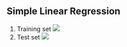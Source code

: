 ## Simple Linear Regression
1. Training set
![](https://i.imgur.com/Vhfn9bm.png)
2. Test set
![](https://i.imgur.com/oLWAceY.png)
